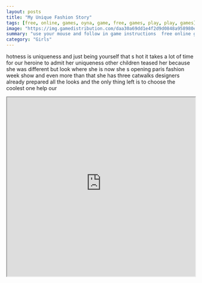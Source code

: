 ```yaml
---
layout: posts
title: "My Unique Fashion Story"
tags: [free, online, games, oyna, game, free, games, play, play, games]
image: "https://img.gamedistribution.com/daa30a69dd1e4f2d9d0848a958980eda.jpg"
summary: "use your mouse and follow in game instructions  free online games oyna game free games play play games"
category: "Girls"
---
```


hotness is uniqueness and just being yourself that s hot it takes a lot of time for our heroine to admit her uniqueness other children teased her because she was different but look where she is now she s opening paris fashion week show and even more than that she has three catwalks designers already prepared all the looks and the only thing left is to choose the coolest one help our

<iframe width="100%" height="480px;" src="https://html5.gamedistribution.com/daa30a69dd1e4f2d9d0848a958980eda/"></iframe>